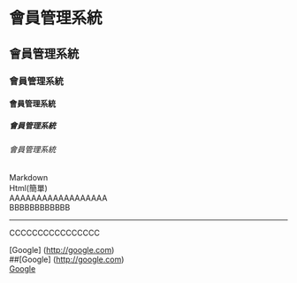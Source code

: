 # 會員管理系統
## 會員管理系統
### 會員管理系統
#### 會員管理系統
##### 會員管理系統
###### 會員管理系統

Markdown<br>
Html(簡單)<br>
AAAAAAAAAAAAAAAAAA<br>
BBBBBBBBBBBB
<hr>
CCCCCCCCCCCCCCCC

[Google] (http://google.com)<br>
##[Google] (http://google.com)<br>
[Google](http://google.com)<br>
